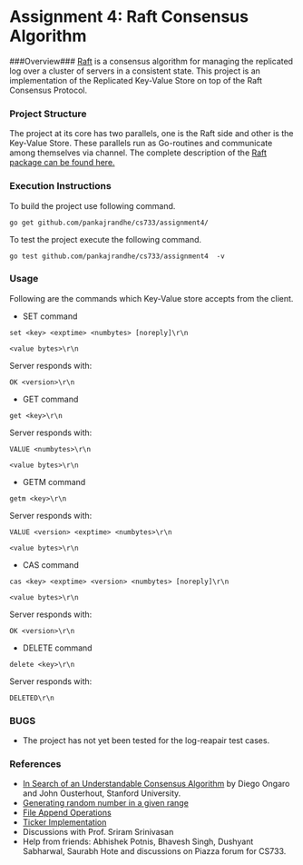 Assignment 4: Raft Consensus Algorithm
=============================

###Overview###
[Raft](https://ramcloud.stanford.edu/raft.pdf) is a consensus algorithm for managing the replicated log over a cluster of servers in a consistent state. This project is an implementation of the Replicated Key-Value Store on top of the Raft Consensus Protocol.

### Project Structure ###
The project at its core has two parallels, one is the Raft side and other is the Key-Value Store. These parallels run as Go-routines and communicate among themselves via channel.
The complete description of the [Raft package can be found here.](https://godoc.org/github.com/pankajrandhe/cs733/assignment4/raft) 

### Execution Instructions ###
To build the project use following command.

`go get github.com/pankajrandhe/cs733/assignment4/`

To test the project execute the following command.

`go test github.com/pankajrandhe/cs733/assignment4  -v `

### Usage ###
Following are the commands which Key-Value store accepts from the client.

* SET command 

`set <key> <exptime> <numbytes> [noreply]\r\n`

`<value bytes>\r\n`

Server responds with:

`OK <version>\r\n`

* GET command

`get <key>\r\n`

Server responds with:

`VALUE <numbytes>\r\n`

`<value bytes>\r\n`

* GETM command

`getm <key>\r\n`

Server responds with:

`VALUE <version> <exptime> <numbytes>\r\n`

`<value bytes>\r\n`

* CAS command

`cas <key> <exptime> <version> <numbytes> [noreply]\r\n`

`<value bytes>\r\n`

Server responds with:

`OK <version>\r\n`

* DELETE command

`delete <key>\r\n`

Server responds with:

`DELETED\r\n`

### BUGS ###
* The project has not yet been tested for the log-reapair test cases.
 
### References ###
* [In Search of an Understandable Consensus Algorithm](https://ramcloud.stanford.edu/raft.pdf) by Diego Ongaro and John Ousterhout, Stanford University.
* [Generating random number in a given range](http://golangcookbook.blogspot.in/2012/11/generate-random-number-in-given-range.html)
* [File Append Operations](http://stackoverflow.com/questions/7151261/append-to-a-file-in-go?lq=1)
* [Ticker Implementation](http://stackoverflow.com/questions/16466320/is-there-a-way-to-do-repetitive-tasks-at-intervals-in-golang)
* Discussions with Prof. Sriram Srinivasan
* Help from friends: Abhishek Potnis, Bhavesh Singh, Dushyant Sabharwal, Saurabh Hote and discussions on Piazza forum for CS733.
  
   
 
 
 
